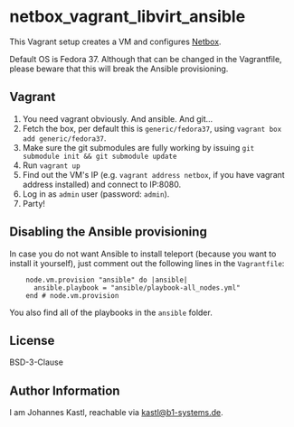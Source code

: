 # netbox_vagrant_libvirt_ansible

This Vagrant setup creates a VM and configures [Netbox](https://netbox.dev/).

Default OS is Fedora 37. Although that can be changed in the Vagrantfile, please
beware that this will break the Ansible provisioning.

## Vagrant

1. You need vagrant obviously. And ansible. And git...
1. Fetch the box, per default this is `generic/fedora37`, using `vagrant box add
   generic/fedora37`.
1. Make sure the git submodules are fully working by issuing `git submodule init
   && git submodule update`
1. Run `vagrant up`
1. Find out the VM's IP (e.g. `vagrant address netbox`, if you have vagrant
   address installed) and connect to IP:8080.
1. Log in as `admin` user (password: `admin`).
1. Party!

## Disabling the Ansible provisioning

In case you do not want Ansible to install teleport (because you want to install
it yourself), just comment out the following lines in the `Vagrantfile`:

```hcl
    node.vm.provision "ansible" do |ansible|
      ansible.playbook = "ansible/playbook-all_nodes.yml"
    end # node.vm.provision
```

You also find all of the playbooks in the `ansible` folder.

## License

BSD-3-Clause

## Author Information

I am Johannes Kastl, reachable via kastl@b1-systems.de.
